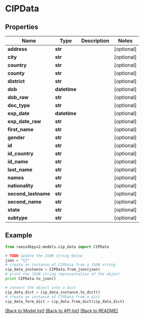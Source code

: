 # CIPData


## Properties
Name | Type | Description | Notes
------------ | ------------- | ------------- | -------------
**address** | **str** |  | [optional] 
**city** | **str** |  | [optional] 
**country** | **str** |  | [optional] 
**county** | **str** |  | [optional] 
**district** | **str** |  | [optional] 
**dob** | **datetime** |  | [optional] 
**dob_raw** | **str** |  | [optional] 
**doc_type** | **str** |  | [optional] 
**exp_date** | **datetime** |  | [optional] 
**exp_date_raw** | **str** |  | [optional] 
**first_name** | **str** |  | [optional] 
**gender** | **str** |  | [optional] 
**id** | **str** |  | [optional] 
**id_country** | **str** |  | [optional] 
**id_name** | **str** |  | [optional] 
**last_name** | **str** |  | [optional] 
**names** | **str** |  | [optional] 
**nationality** | **str** |  | [optional] 
**second_lastname** | **str** |  | [optional] 
**second_name** | **str** |  | [optional] 
**state** | **str** |  | [optional] 
**subtype** | **str** |  | [optional] 

## Example

```python
from raassdkpyv2.models.cip_data import CIPData

# TODO update the JSON string below
json = "{}"
# create an instance of CIPData from a JSON string
cip_data_instance = CIPData.from_json(json)
# print the JSON string representation of the object
print CIPData.to_json()

# convert the object into a dict
cip_data_dict = cip_data_instance.to_dict()
# create an instance of CIPData from a dict
cip_data_form_dict = cip_data.from_dict(cip_data_dict)
```
[[Back to Model list]](../README.md#documentation-for-models) [[Back to API list]](../README.md#documentation-for-api-endpoints) [[Back to README]](../README.md)


